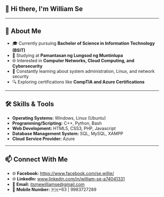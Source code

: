 ## 👋 Hi there, I'm William Se 

---

## 🚀 About Me
- 🎓 Currently pursuing **Bachelor of Science in Information Technology (BSIT)**
- 🏫 Studying at **Pamantasan ng Lungsod ng Muntinlupa**
- 🌐 Interested in **Computer Networks, Cloud Computing, and Cybersecurity**  
- 📖 Constantly learning about system administration, Linux, and network security  
- 🔍 Exploring certifications like **CompTIA and Azure Certifications**

---

## 🛠️ Skills & Tools
- **Operating Systems:** Windows, Linux (Ubuntu)  
- **Programming/Scripting:** C++, Python, Bash
- **Web Development:** HTML5, CSS3, PHP, Javascript
- **Database Management System:** SQL, MySQL, XAMPP
- **Cloud Service Provider:** Azure

---

## 📫 Connect With Me
- 🌐 **Facebook:** https://www.facebook.com/se.willie/
- 🌐 **LinkedIn:** www.linkedin.com/in/william-se-a74041331
- 📧 **Email:** itsmewilliamse@gmail.com
- 📱 **Mobile Number:** 🇵🇭+63 | 9983727289
